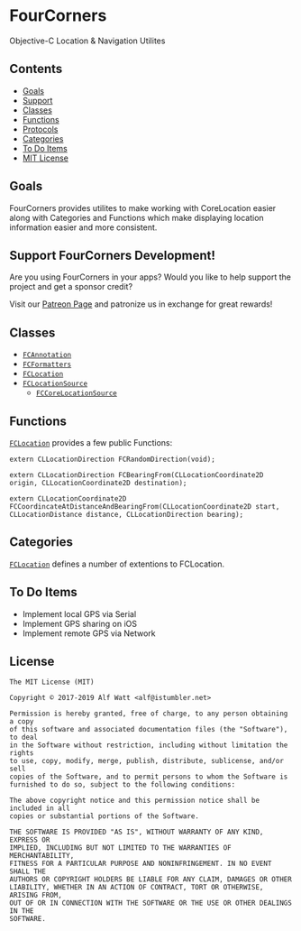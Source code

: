 <a id="fourcorners"></a>
# FourCorners  

Objective-C Location & Navigation Utilites

<a id="contents"></a>
## Contents

- <a href="#goals">Goals</a>
- <a href="#support">Support</a>
- <a href="#classes">Classes</a>
- <a href="#functions">Functions</a>
- <a href="#protocols">Protocols</a>
- <a href="#categories">Categories</a>
- <a href="#todo">To Do Items</a>
- <a href="#license">MIT License</a>

<a id="goals"></a>
## Goals

FourCorners provides utilites to make working with CoreLocation easier along with Categories and Functions which make
displaying location information easier and more consistent.

<a id="support"></a>
## Support FourCorners Development!

Are you using FourCorners in your apps? Would you like to help support the project and get a sponsor credit?

Visit our [Patreon Page](https://www.patreon.com/istumblerlabs) and patronize us in exchange for great rewards!

<a id="classes"></a>
## Classes

- <a id="FCAnnotation" href="./Sources/FCAnnotation.h">`FCAnnotation`</a>
- <a id="FCFormatters" href="./Sources/FCFormatters.h">`FCFormatters`</a>
- <a id="FCLocation" href="./Sources/FCLocation.h">`FCLocation`</a>
- <a id="FCLocationSource" href="./Sources/FCLocationSource.h">`FCLocationSource`</a>
    - <a id="FCCoreLocationSource" href="./Sources/FCCoreLocationSource.h">`FCCoreLocationSource`</a>

<a id="functions"></a>
## Functions

<a id="FCLocation-Functions" href="./Sources/FCLocation.h">`FCLocation`</a> provides a few public Functions:

`extern CLLocationDirection FCRandomDirection(void);`

`extern CLLocationDirection FCBearingFrom(CLLocationCoordinate2D origin, CLLocationCoordinate2D destination);`

`extern CLLocationCoordinate2D FCCoordincateAtDistanceAndBearingFrom(CLLocationCoordinate2D start, CLLocationDistance distance, CLLocationDirection bearing);`

<a id="categories"></a>
## Categories

<a id="FCLocation-Category" href="./Sources/FCLocation.h">`FCLocation`</a> defines a number of extentions to FCLocation.

<a id="todo"></a>
## To Do Items

- Implement local GPS via Serial
- Implement GPS sharing on iOS
- Implement remote GPS via Network

<a id="license"></a>
## License

    The MIT License (MIT)

    Copyright © 2017-2019 Alf Watt <alf@istumbler.net>

    Permission is hereby granted, free of charge, to any person obtaining a copy
    of this software and associated documentation files (the "Software"), to deal
    in the Software without restriction, including without limitation the rights
    to use, copy, modify, merge, publish, distribute, sublicense, and/or sell
    copies of the Software, and to permit persons to whom the Software is
    furnished to do so, subject to the following conditions:

    The above copyright notice and this permission notice shall be included in all
    copies or substantial portions of the Software.

    THE SOFTWARE IS PROVIDED "AS IS", WITHOUT WARRANTY OF ANY KIND, EXPRESS OR
    IMPLIED, INCLUDING BUT NOT LIMITED TO THE WARRANTIES OF MERCHANTABILITY,
    FITNESS FOR A PARTICULAR PURPOSE AND NONINFRINGEMENT. IN NO EVENT SHALL THE
    AUTHORS OR COPYRIGHT HOLDERS BE LIABLE FOR ANY CLAIM, DAMAGES OR OTHER
    LIABILITY, WHETHER IN AN ACTION OF CONTRACT, TORT OR OTHERWISE, ARISING FROM,
    OUT OF OR IN CONNECTION WITH THE SOFTWARE OR THE USE OR OTHER DEALINGS IN THE
    SOFTWARE.
